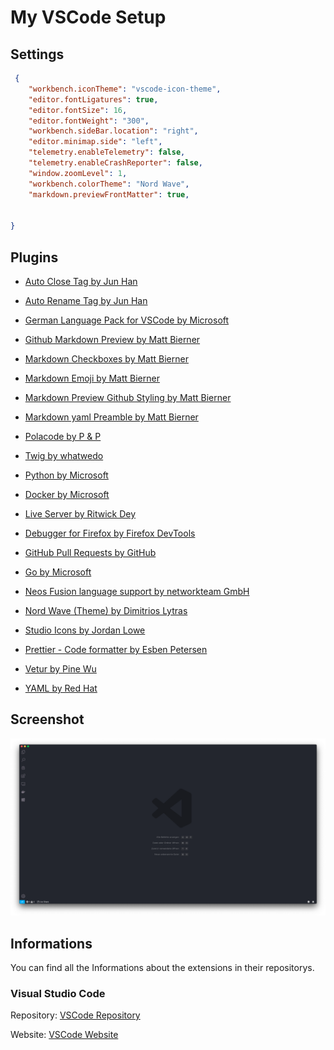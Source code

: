 # My VSCode Setup

## Settings

```json
 {
    "workbench.iconTheme": "vscode-icon-theme",
    "editor.fontLigatures": true,
    "editor.fontSize": 16,
    "editor.fontWeight": "300",
    "workbench.sideBar.location": "right",
    "editor.minimap.side": "left",
    "telemetry.enableTelemetry": false,
    "telemetry.enableCrashReporter": false,
    "window.zoomLevel": 1,
    "workbench.colorTheme": "Nord Wave",
    "markdown.previewFrontMatter": true,


}
```

## Plugins

+ [Auto Close Tag by Jun Han](https://marketplace.visualstudio.com/items?itemName=formulahendry.auto-close-tag)

+ [Auto Rename Tag by Jun Han](https://marketplace.visualstudio.com/items?itemName=formulahendry.auto-rename-tag)

+ [German Language Pack for VSCode by Microsoft](https://marketplace.visualstudio.com/items?itemName=MS-CEINTL.vscode-language-pack-de)

+ [Github Markdown Preview by Matt Bierner](https://marketplace.visualstudio.com/items?itemName=bierner.github-markdown-preview)

+ [Markdown Checkboxes by Matt Bierner](https://marketplace.visualstudio.com/items?itemName=bierner.markdown-checkbox)

+ [Markdown Emoji by Matt Bierner](https://marketplace.visualstudio.com/items?itemName=bierner.markdown-emoji)

+ [Markdown Preview Github Styling by Matt Bierner](https://marketplace.visualstudio.com/items?itemName=bierner.markdown-preview-github-styles)

+ [Markdown yaml Preamble by Matt Bierner](https://marketplace.visualstudio.com/items?itemName=bierner.markdown-yaml-preamble)

+ [Polacode by P & P](https://marketplace.visualstudio.com/items?itemName=pnp.polacode)

+ [Twig by whatwedo](https://marketplace.visualstudio.com/items?itemName=whatwedo.twig)

+ [Python by Microsoft](https://marketplace.visualstudio.com/items?itemName=ms-python.python)

+ [Docker by Microsoft](https://marketplace.visualstudio.com/items?itemName=ms-azuretools.vscode-docker)

+ [Live Server by Ritwick Dey](https://marketplace.visualstudio.com/items?itemName=ritwickdey.LiveServer)

+ [Debugger for Firefox by Firefox DevTools](https://marketplace.visualstudio.com/items?itemName=firefox-devtools.vscode-firefox-debug)

+ [GitHub Pull Requests by GitHub](https://marketplace.visualstudio.com/items?itemName=GitHub.vscode-pull-request-github)

+ [Go by Microsoft](https://marketplace.visualstudio.com/items?itemName=ms-vscode.Go)

+ [Neos Fusion language support by networkteam GmbH](https://marketplace.visualstudio.com/items?itemName=networkteam.neos-fusion)

+ [Nord Wave (Theme) by Dimitrios Lytras](https://marketplace.visualstudio.com/items?itemName=dnlytras.nord-wave)

+ [Studio Icons by Jordan Lowe](https://marketplace.visualstudio.com/items?itemName=jtlowe.vscode-icon-theme)

+ [Prettier - Code formatter by Esben Petersen](https://marketplace.visualstudio.com/items?itemName=esbenp.prettier-vscode)

+ [Vetur by Pine Wu](https://marketplace.visualstudio.com/items?itemName=octref.vetur)

+ [YAML by Red Hat](https://marketplace.visualstudio.com/items?itemName=redhat.vscode-yaml)

## Screenshot

![Screenshot](https://github.com/crydotsnake/my-vscode-setup/raw/master/img/screenshot.png?raw=true)

## Informations
You can find all the Informations about the extensions in their repositorys.

### Visual Studio Code
Repository: [VSCode Repository](https://github.com/microsoft/vscode)

Website: [VSCode Website](https://code.visualstudio.com)
